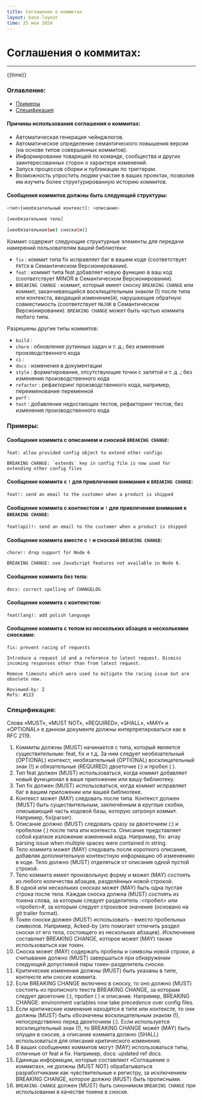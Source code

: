 ```yaml
---
title: Соглашения о коммитах
layout: base-layout
time: 25 мая 2024
---
```


# Соглашения о коммитах:
 



---

<time>{{time}}</time>

### Оглавление:

- [Примеры](#примеры)
- [Спецификация](#спецификация)

#### Причины использования соглашения о коммитах:
- Автоматическая генерация чейнджлогов.
- Автоматическое определение семантического повышения версии (на основе типов совершенных коммитов).
- Информирование товарищей по команде, сообщества и других заинтересованных сторон о характере изменений.
- Запуск процессов сборки и публикации по триггерам.
- Возможность упростить людям участие в ваших проектах, позволив им изучить более структурированную историю коммитов.
  
#### Сообщения коммитов должны быть следующей структуры:

```bash
<тип>[необязательный контекст]: <описание>

[необязательное тело]

[необязательная(ые) сноска(и)]
```

Коммит содержит следующие структурные элементы для передачи намерений пользователям вашей библиотеки:

- `fix` : коммит типа fix исправляет баг в вашем коде (соответствует `PATCH` в Cемантическом Версионировании).
- `feat` : коммит типа feat добавляет новую функцию в ваш код (соответствует MINOR в Cемантическом Версионировании).
- `BREAKING CHANGE` : коммит, который имеет сноску `BREAKING CHANGE` или коммит, заканчивающийся восклицательным знаком (!) после типа или контекста, вводящий изменение(я), нарушающие обратную совместимость (соответствует `MAJOR` в Cемантическом Версионировании). `BREAKING CHANGE` может быть частью коммита любого типа.

Разрешены другие типы коммитов:

- `build` :
- `chore` : обновление рутинных задач и т. д.; без изменения производственного кода
- `ci` :
- `docs` : изменения в документации
- `style` : форматирование, отсутствующие точки с запятой и т. д .; без изменения производственного кода
- `refactor` : рефакторинг производственного кода, например, переименование переменной
- `perf` :
- `test` : добавление недостающих тестов, рефакторинг тестов; без изменения производственного кода

### Примеры:

#### Сообщение коммита с описанием и сноской `BREAKING CHANGE`:
```
feat: allow provided config object to extend other configs

BREAKING CHANGE: `extends` key in config file is now used for extending other config files
```

#### Сообщение коммита с `!` для привлечения внимания к `BREAKING CHANGE`:
```
feat!: send an email to the customer when a product is shipped
```

#### Сообщение коммита с контекстом и `!` для привлечения внимания к `BREAKING CHANGE`:
```
feat(api)!: send an email to the customer when a product is shipped
```

#### Сообщение коммита вместе с `!` и сноской `BREAKING CHANGE`:
```
chore!: drop support for Node 6

BREAKING CHANGE: use JavaScript features not available in Node 6.
```

#### Сообщение коммита без тела:
```
docs: correct spelling of CHANGELOG
```

#### Сообщение коммита с контекстом:
```
feat(lang): add polish language
```

#### Сообщение коммита с телом из нескольких абзацев и несколькими сносками:
```
fix: prevent racing of requests

Introduce a request id and a reference to latest request. Dismiss
incoming responses other than from latest request.

Remove timeouts which were used to mitigate the racing issue but are
obsolete now.

Reviewed-by: Z
Refs: #123
```

### Спецификация:

Слова «MUST», «MUST NOT», «REQUIRED», «SHALL», «MAY» и «OPTIONAL» в данном документе должны интерпретироваться как в RFC 2119.

1. Коммиты должны (MUST) начинается с типа, который является существительным: feat, fix и т.д. За ним следует необязательный (OPTIONAL) контекст, необязательный (OPTIONAL) восклицательный знак (!) и обязательные (REQUIRED) двоеточие (:) и пробел ( ). 
2. Тип feat должен (MUST) использоваться, когда коммит добавляет новый функционал в ваше приложение или вашу библиотеку.
3. Тип fix должен (MUST) использоваться, когда коммит исправляет баг в вашем приложении или вашей библиотеке.
4. Контекст может (MAY) следовать после типа. Контекст должен (MUST) быть существительным, заключённым в круглые скобки, описывающий часть кодовой базы, которую затронул коммит. Например, fix(parser).
5. Описание должно (MUST) следовать сразу за двоеточием (:) и пробелом ( ) после типа или контекста. Описание представляет собой краткое изложение изменений кода. Например, fix: array parsing issue when multiple spaces were contained in string.
6. Тело коммита может (MAY) следовать после короткого описания, добавляя дополнительную контекстную информацию об изменениях в коде. Тело должно (MUST) отделяться от описания одной пустой строкой.
7. Тело коммита имеет произвольную форму и может (MAY) состоять из любого количества абзацев, разделённых новой строкой.
8. В одной или нескольких сносках может (MAY) быть одна пустая строка после тела. Каждая сноска должна (MUST) состоять из токена слова, за которым следует разделитель :<пробел> или <пробел>#, за которым следует строковое значение (основано на git trailer format).
9. Токен сноски должен (MUST) использовать - вместо пробельных символов. Например, Acked-by (это помогает отличить раздел сноски от его тела, состоящего из нескольких абзацев). Исключение составляет BREAKING CHANGE, которое может (MAY) также использоваться как токен.
10. Сноска может (MAY) содержать пробелы и символы новой строки, а считывание должно (MUST) завершаться при обнаружении следующей допустимой пары токен-разделитель сноски.
11. Критические изменения должны (MUST) быть указаны в типе, контексте или сноске коммита.
12. Если BREAKING CHANGE включено в сноску, то оно должно (MUST) состоять из прописного текста BREAKING CHANGE, за которым следует двоеточие (:), пробел ( ) и описание. Например, BREAKING CHANGE: environment variables now take precedence over config files.
13. Если критические изменения находятся в типе или контексте, то они должны (MUST) быть обозначены восклицательным знаком (!), непосредственно перед двоеточием (:). Если используется восклицательный знак (!), то BREAKING CHANGE может (MAY) быть опущен в сноске, а описание коммита должно (SHALL) использоваться для описания критического изменения.
14. В ваших сообщениях коммитов могут (MAY) использоваться типы, отличные от feat и fix. Например, docs: updated ref docs.
15. Единицы информации, которые составляют «Соглашение о коммитах», не должны (MUST NOT) обрабатываться разработчиками как чувствительные к регистру, за исключением BREAKING CHANGE, которое должно (MUST) быть прописными.
16. `BREAKING-CHANGE` должен (MUST) быть синонимом `BREAKING CHANGE` при использовании в качестве токена в сноске.